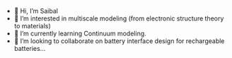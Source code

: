 - 👋 Hi, I’m Saibal
- 👀 I’m interested in multiscale modeling (from electronic structure theory to materials)
- 🌱 I’m currently learning Continuum modeling.
- 💞️ I’m looking to collaborate on battery interface design for rechargeable batteries...

<!--- 📫 How to reach me ... - 😄 Pronouns: ... - ⚡ Fun fact: ...--->

<!---
saibaljana87/saibaljana87 is a ✨ special ✨ repository because its `README.md` (this file) appears on your GitHub profile.
You can click the Preview link to take a look at your changes.
--->
